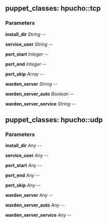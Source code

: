 ## puppet_classes: hpucho::tcp

### Parameters

**install_dir** _String_ -- 

**service_user** _String_ -- 

**port_start** _Integer_ -- 

**port_end** _Integer_ -- 

**port_skip** _Array_ -- 

**warden_server** _String_ -- 

**warden_server_auto** _Boolean_ -- 

**warden_server_service** _String_ -- 


## puppet_classes: hpucho::udp

### Parameters

**install_dir** _Any_ -- 

**service_user** _Any_ -- 

**port_start** _Any_ -- 

**port_end** _Any_ -- 

**port_skip** _Any_ -- 

**warden_server** _Any_ -- 

**warden_server_auto** _Any_ -- 

**warden_server_service** _Any_ -- 


